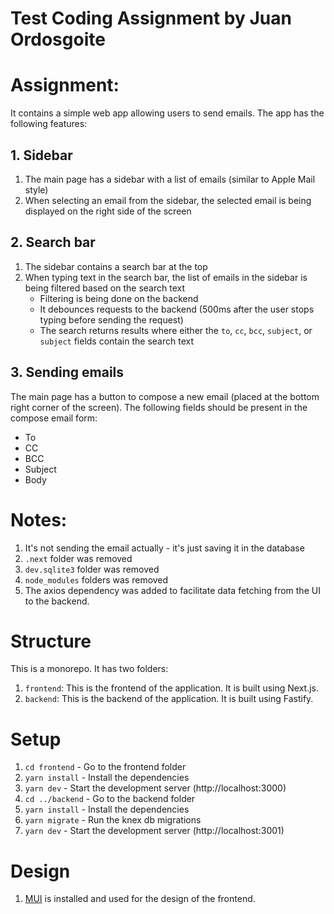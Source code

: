 # Test Coding Assignment by Juan Ordosgoite


# Assignment:
It contains a simple web app allowing users to send emails. The app has the following features:  
## 1. Sidebar
1. The main page has a sidebar with a list of emails (similar to Apple Mail style)
2. When selecting an email from the sidebar, the selected email is being displayed on the right side of the screen

## 2. Search bar
1. The sidebar contains a search bar at the top
2. When typing text in the search bar, the list of emails in the sidebar is being filtered based on the search text
   * Filtering is being done on the backend
   * It debounces requests to the backend (500ms after the user stops typing before sending the request)
   * The search returns results where either the `to`, `cc`, `bcc`, `subject`, or `subject` fields contain the search text

## 3. Sending emails
The main page has a button to compose a new email (placed at the bottom right corner of the screen). The following fields should be present in the compose email form:
   * To
   * CC
   * BCC
   * Subject
   * Body


# Notes:
1. It's not sending the email actually - it's just saving it in the database
3. `.next` folder was removed
4. `dev.sqlite3` folder was removed
5. `node_modules` folders was removed
6. The axios dependency was added to facilitate data fetching from the UI to the backend.

# Structure
This is a monorepo. It has two folders:  
1. `frontend`: This is the frontend of the application. It is built using Next.js.  
2. `backend`: This is the backend of the application. It is built using Fastify.

# Setup
1. `cd frontend` - Go to the frontend folder
2. `yarn install` - Install the dependencies
3. `yarn dev` - Start the development server (http://localhost:3000)
4. `cd ../backend` - Go to the backend folder
5. `yarn install` - Install the dependencies
6. `yarn migrate` - Run the knex db migrations
7. `yarn dev` - Start the development server (http://localhost:3001)

# Design
1. [MUI](https://mui.com/) is installed and used for the design of the frontend.
